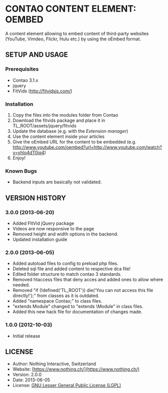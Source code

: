 # CONTAO CONTENT ELEMENT: OEMBED
A content element allowing to embed content of third-party websites (YouTube, Vimdeo, Flickr, Hulu etc.) by using the oEmbed format.

## SETUP AND USAGE
### Prerequisites
 * Contao 3.1.x
 * jquery
 * FitVids (http://fitvidsjs.com/)

### Installation
1. Copy the files into the modules folder from Contao
2. Download the fitvids package and place it in TL_ROOT/assets/jquery/fitvids
3. Update the database (e.g. with the _Extension manager_)
4. Use the content element inside your articles
5. Give the oEmbed URL for the content to be embedded (e.g. http://www.youtube.com/oembed?url=http://www.youtube.com/watch?v=yhlo4dT0iq4)
6. Enjoy!

### Known Bugs
 * Backend inputs are basically not validated.

## VERSION HISTORY

### 3.0.0 (2013-06-20)
 * Added FItVid jQuery package
 * Videos are now responsive to the page
 * Removed height and width options in the backend.
 * Updated installation guide

### 2.0.0 (2013-06-05)
 * Added autoload files to config to preload php files.
 * Deleted sql file and added content to respective dca file!
 * Edited folder structure to match contao 3 standards.
 * Removed htaccess files that deny acces and added ones to allow where needed.
 * Removed "if (!defined('TL_ROOT')) die('You can not access this file directly!');" from classes as it is outdated.
 * Added "namespace Contao;" to class files.
 * "extends Module" changed to "extends \Module" in class files.
 * Added this new hack file for documentation of changes made.

### 1.0.0 (2012-10-03)
 * Initial release

## LICENSE
* Author:		Nothing Interactive, Switzerland
* Website: 		[https://www.nothing.ch/](https://www.nothing.ch/)
* Version: 		2.0.0
* Date: 		2013-06-05
* License: 		[GNU Lesser General Public License (LGPL)](http://www.gnu.org/licenses/lgpl.html)